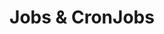 ---
title: "Jobs & CronJobs"
description: "One-off and scheduled tasks"
weight: 5
banner: "images/job.png"
tags: [kubernetes,kubernetes-resources, job]
categories: [kubernetes]
level: [introductory]
---